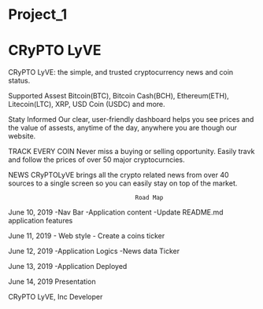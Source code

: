 # Project_1

<h1>CRyPTO LyVE</h1>



CRyPTO LyVE: the simple, and trusted cryptocurrency news and 
coin status. 


Supported Assest
Bitcoin(BTC), Bitcoin Cash(BCH), Ethereum(ETH), Litecoin(LTC),
XRP, USD Coin (USDC) and more.


Staty Informed 
Our clear, user-friendly dashboard helps you see prices and the value of assests, anytime of the day, anywhere you are though our website. 


TRACK EVERY COIN 
Never miss a buying or selling opportunity. Easily travk and follow the prices of over 50 major cryptocurncies. 



NEWS
CRyPTOLyVE brings all the crypto related news from over 40 sources to a single screen so you can easily stay on top of the market. 



										Road Map
June 10, 2019
				-Nav Bar 
				-Application content 
				-Update README.md application features 



June 11, 2019
				- Web style
				- Create a coins ticker 


June 12, 2019
				-Application Logics
				-News data Ticker


June 13, 2019
				-Application Deployed 


June 14, 2019
Presentation 









CRyPTO LyVE, Inc
Developer




